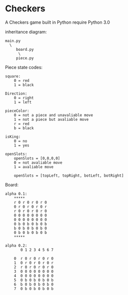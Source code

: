 Checkers
========

A Checkers game built in Python
	require Python 3.0

inheritance diagram:


	main.py
      \
		 board.py
	      \
	     piece.py


Piece state codes:

	square:
		0 = red
		1 = black

	Direction:
		0 = right
		1 = left

	pieceColor:
		0 = not a piece and unavaliable move
		1 = not a piece but avaliable move
		r = red
		b = black

	isKing:
		0 = no
		1 = yes

	openSlots:
		openSlots = [0,0,0,0]
		0 = not avaliable move
		1 = avaliable move

		openSlots = [topLeft, topRight, botLeft, botRight]

Board:

	alpha 0.1:
		*****
		r 0 r 0 r 0 r 0
		0 r 0 r 0 r 0 r
		r 0 r 0 r 0 r 0
		0 0 0 0 0 0 0 0
		0 0 0 0 0 0 0 0
		0 b 0 b 0 b 0 b
		b 0 b 0 b 0 b 0
		0 b 0 b 0 b 0 b
		*****

	alpha 0.2:
		   0 1 2 3 4 5 6 7

		0  r 0 r 0 r 0 r 0
		1  0 r 0 r 0 r 0 r
		2  r 0 r 0 r 0 r 0
		3  0 0 0 0 0 0 0 0
		4  0 0 0 0 0 0 0 0
		5  0 b 0 b 0 b 0 b
		6  b 0 b 0 b 0 b 0
		7  0 b 0 b 0 b 0 b



